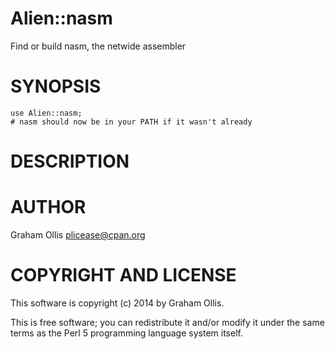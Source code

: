 # Alien::nasm

Find or build nasm, the netwide assembler

# SYNOPSIS

    use Alien::nasm;
    # nasm should now be in your PATH if it wasn't already

# DESCRIPTION

# AUTHOR

Graham Ollis <plicease@cpan.org>

# COPYRIGHT AND LICENSE

This software is copyright (c) 2014 by Graham Ollis.

This is free software; you can redistribute it and/or modify it under
the same terms as the Perl 5 programming language system itself.
